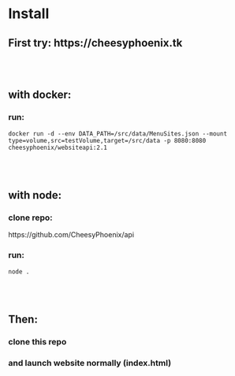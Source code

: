 <h1>Install</h1>
<h2>First try: https://cheesyphoenix.tk</h2>
</br>
</br>
<h2>with docker:</h2>
  <h3>run:</h3> 
    <pre><code>docker run -d --env DATA_PATH=/src/data/MenuSites.json --mount type=volume,src=testVolume,target=/src/data -p 8080:8080 cheesyphoenix/websiteapi:2.1</code></pre>
</br>
</br>
<h2>with node:</h2>
  <h3>clone repo:</h3> https://github.com/CheesyPhoenix/api </br>
  <h3>run:</h3> <pre><code>node .</code></pre>
</br>
</br>
<h2>Then:</h2>
<h3>clone this repo</h3>

<h3>and launch website normally (index.html)</h3>
